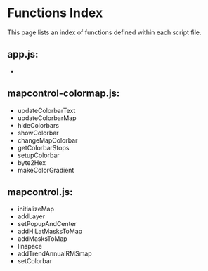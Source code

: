 # Functions Index

This page lists an index of functions defined within each script file.


## app.js:

* 


## mapcontrol-colormap.js:

* updateColorbarText
* updateColorbarMap
* hideColorbars
* showColorbar
* changeMapColorbar
* getColorbarStops
* setupColorbar
* byte2Hex
* makeColorGradient


## mapcontrol.js:

* initializeMap
* addLayer
* setPopupAndCenter
* addHiLatMasksToMap
* addMasksToMap
* linspace
* addTrendAnnualRMSmap
* setColorbar
